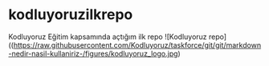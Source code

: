 # kodluyoruzilkrepo
Kodluyoruz Eğitim kapsamında açtığım ilk repo
![Kodluyoruz repo]((https://raw.githubusercontent.com/Kodluyoruz/taskforce/git/git/markdown-nedir-nasil-kullaniriz-/figures/kodluyoruz_logo.jpg)
